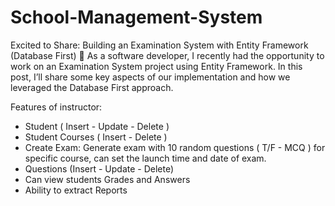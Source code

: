 # School-Management-System

 Excited to Share: Building an Examination System with Entity Framework (Database First) 🚀
As a software developer, I recently had the opportunity to work on an Examination System project using Entity Framework. In this post, I’ll share some key aspects of our implementation and how we leveraged the Database First approach.

Features of instructor:
 - Student ( Insert - Update - Delete )
 - Student Courses ( Insert - Delete )
 - Create Exam: Generate exam with 10 random questions ( T/F - MCQ ) for specific course, can set the launch time and date of exam.
 - Questions (Insert - Update - Delete)
 - Can view students Grades and Answers 
 - Ability to extract Reports 
